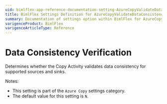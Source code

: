 ```yaml
---
uid: bimlflex-app-reference-documentation-setting-AzureCopyValidateDataConsistency
title: BimlFlex Settings Definition for AzureCopyValidateDataConsistency
summary: Documentation of settings option within BimlFlex for AzureCopyValidateDataConsistency
varigenceProduct: BimlFlex
varigenceArticleType: Reference
---
```


# Data Consistency Verification

Determines whether the Copy Activity validates data consistency for supported sources and sinks.

Notes:

* This setting is part of the `Azure Copy` settings category.
* The default value for this setting is `N`.
